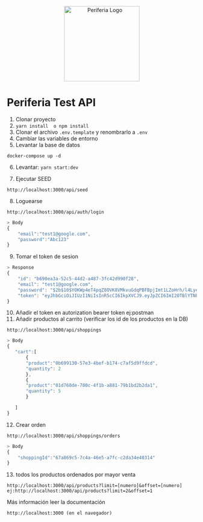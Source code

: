 <p align="center">
  <a href="http://nestjs.com/" target="blank"><img src="https://periferiaitgroup.com/wp-content/uploads/2022/09/periferia-it-corp-logo.svg" width="200" alt="Periferia Logo" /></a>
</p>


# Periferia Test API

1. Clonar proyecto
2. ```yarn install  o npm install```
3. Clonar el archivo ```.env.template``` y renombrarlo a ```.env```
4. Cambiar las variables de entorno
5. Levantar la base de datos
```
docker-compose up -d
```

6. Levantar: ```yarn start:dev```

7. Ejecutar SEED 
```
http://localhost:3000/api/seed
```

8. Loguearse
```
http://localhost:3000/api/auth/login
```
```ts
> Body
{
    "email":"test1@google.com",
    "password":"Abc123"
}
```

9. Tomar el token de sesion
```ts
> Response
{
    "id": "b690ea3a-52c5-44d2-a487-3fc42d990f28",
    "email": "test1@google.com",
    "password": "$2b$10$YOKWp4eT4pqZ8OVK8VMkvuGdqPBFBpjImt1LZoHrh/l4Lye/lBAVK",
    "token": "eyJhbGciOiJIUzI1NiIsInR5cCI6IkpXVCJ9.eyJpZCI6ImI2OTBlYTNhLTUyYzUtNDRkMi1hNDg3LTNmYzQyZDk5MGYyOCIsImlhdCI6MTY3MzU4MTA4NiwiZXhwIjoxNjczNTg4Mjg2fQ.iT7EpTFqNFhaCWd6qeIoF7Iev600lzSR8WHa2ejeI_M"
}
```
10. Añadir el token en autorization bearer token ej:postman
11. Añadir productos al carrito (verificar los id de los productos en la DB)
```
http://localhost:3000/api/shoppings
```
```ts
> Body
{
   "cart":[
       {
       "product":"0b699130-57e3-4bef-b174-c7af5d9ffdcd",
       "quantity": 2
       }, 
       {
       "product":"01d760de-700c-4f1b-a881-79b1bd2b2da1",
       "quantity": 5
       }

   ] 
}
```
12. Crear orden
```
http://localhost:3000/api/shoppings/orders
```
```ts
> Body
{
    "shoppingId":"67a869c5-7c4a-46e5-a7fc-c2da34e40314"
}
```
13. todos los productos ordenados por mayor venta
```
http://localhost:3000/api/products?limit=[numero]&offset=[numero] ej:http://localhost:3000/api/products?limit=2&offset=1
```

Más información leer la documentación
```
http://localhost:3000 (en el navegador)
```

